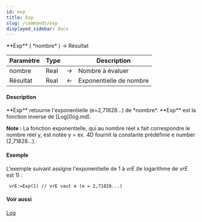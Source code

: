 ```yaml
---
id: exp
title: Exp
slug: /commands/exp
displayed_sidebar: docs
---
```


<!--REF #_command_.Exp.Syntax-->**Exp** ( *nombre* ) -> Résultat<!-- END REF-->
<!--REF #_command_.Exp.Params-->
| Paramètre | Type |  | Description |
| --- | --- | --- | --- |
| nombre | Real | &#8594;  | Nombre à évaluer |
| Résultat | Real | &#8592; | Exponentielle de nombre |

<!-- END REF-->

#### Description 

<!--REF #_command_.Exp.Summary-->**Exp** retourne l'exponentielle (e=2,71828...) de *nombre*.<!-- END REF--> **Exp** est la fonction inverse de [Log](log.md). 

**Note :** La fonction exponentielle, qui au nombre réel x fait correspondre le nombre réel y, est notée y = ex. 4D fournit la constante prédéfinie e number (2,71828...).

#### Exemple 

L'exemple suivant assigne l'exponentielle de 1 à *vrE* (le logarithme de *vrE* est 1) :

```4d
 vrE:=Exp(1) // vrE vaut e (e = 2,71828...)
```

#### Voir aussi 

[Log](log.md)  